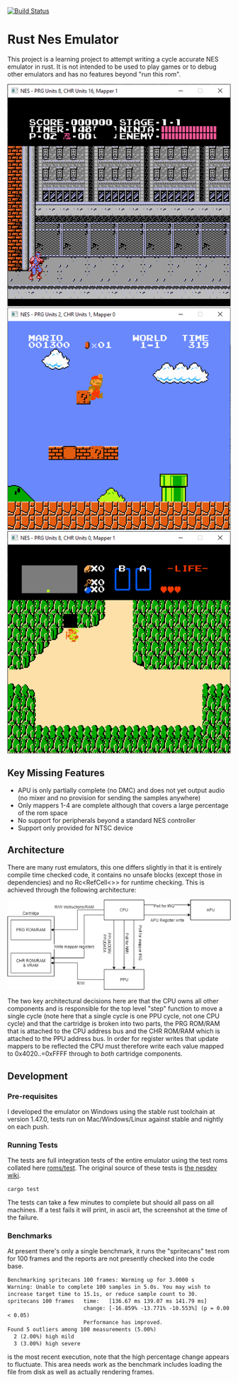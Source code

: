 [![Build Status](https://dev.azure.com/DavidATyler/Nes%20Emulator/_apis/build/status/DaveTCode.nes-emulator-rust?branchName=master)](https://dev.azure.com/DavidATyler/Nes%20Emulator/_build/latest?definitionId=5&branchName=master)

# Rust Nes Emulator

This project is a learning project to attempt writing a cycle accurate NES emulator in rust. It is not intended to be
used to play games or to debug other emulators and has no features beyond "run this rom".

![Ninja Gaiden](./.github/images/ninja_gaiden.png)
![Super Mario Bros](./.github/images/super-mario-bros.png)
![Zelda](./.github/images/zelda.png)

## Key Missing Features

- APU is only partially complete (no DMC) and does not yet output audio (no mixer and no provision for sending 
the samples anywhere)
- Only mappers 1-4 are complete although that covers a large percentage of the rom space
- No support for peripherals beyond a standard NES controller
- Support only provided for NTSC device

## Architecture

There are many rust emulators, this one differs slightly in that it is entirely compile time checked code, it contains
no unsafe blocks (except those in dependencies) and no Rc<RefCell<>> for runtime checking. This is achieved through the 
following architecture:

![Architecture](./.github/images/nes-emulator.png)

The two key architectural decisions here are that the CPU owns all other components and is responsible for the top 
level "step" function to move a single cycle (note here that a single cycle is one PPU cycle, not one CPU cycle) and 
that the cartridge is broken into two parts, the PRG ROM/RAM that is attached to the CPU address bus and the CHR ROM/RAM
which is attached to the PPU address bus. In order for register writes that update mappers to be reflected the CPU
must therefore write each value mapped to 0x4020..=0xFFFF through to _both_ cartridge components.

## Development

### Pre-requisites

I developed the emulator on Windows using the stable rust toolchain at version 1.47.0, tests run on Mac/Windows/Linux 
against stable and nightly on each push.

### Running Tests

The tests are full integration tests of the entire emulator using the test roms collated here 
[roms/test](https://github.com/DaveTCode/nes-emulator-rust/tree/master/roms/test). The original source of these tests is
[the nesdev wiki](https://wiki.nesdev.com/w/index.php/Emulator_tests).

```shell script
cargo test  
```

The tests can take a few minutes to complete but should all pass on all machines. If a test fails it will print, in 
ascii art, the screenshot at the time of the failure.

### Benchmarks

At present there's only a single benchmark, it runs the "spritecans" test rom for 100 frames and the reports are not
presently checked into the code base.

```shell script
Benchmarking spritecans 100 frames: Warming up for 3.0000 s
Warning: Unable to complete 100 samples in 5.0s. You may wish to increase target time to 15.1s, or reduce sample count to 30.
spritecans 100 frames   time:   [136.67 ms 139.07 ms 141.79 ms]
                        change: [-16.859% -13.771% -10.553%] (p = 0.00 < 0.05)
                        Performance has improved.
Found 5 outliers among 100 measurements (5.00%)
  2 (2.00%) high mild
  3 (3.00%) high severe
```

is the most recent execution, note that the high percentage change appears to fluctuate. This area needs work as the 
benchmark includes loading the file from disk as well as actually rendering frames. 